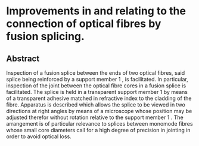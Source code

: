 # Improvements in and relating to the connection of optical fibres by fusion splicing.

## Abstract
Inspection of a fusion splice between the ends of two optical fibres, said splice being reinforced by a support member 1 , is facilitated. In particular, inspection of the joint between the optical fibre cores in a fusion splice is facilitated. The splice is held in a transparent support member 1 by means of a transparent adhesive matched in refractive index to the cladding of the fibre. Apparatus is described which allows the splice to be viewed in two directions at right angles by means of a microscope whose position may be adjusted therefor without rotation relative to the support member 1 . The arrangement is of particular relevance to splices between monomode fibres whose small core diameters call for a high degree of precision in jointing in order to avoid optical loss.